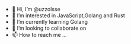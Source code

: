 - 👋 Hi, I’m @uzzolsse
- 👀 I’m interested in JavaScript,Golang and Rust
- 🌱 I’m currently learning Golang
- 💞️ I’m looking to collaborate on 
- 📫 How to reach me ...

<!---
uzzolsse/uzzolsse is a ✨ special ✨ repository because its `README.md` (this file) appears on your GitHub profile.
You can click the Preview link to take a look at your changes.
--->
